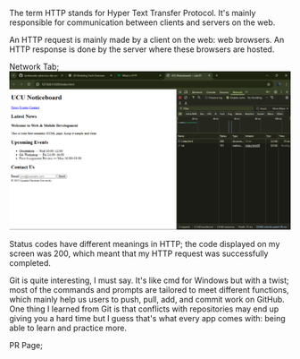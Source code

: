 The term HTTP stands for Hyper Text Transfer Protocol. It's mainly responsible for communication between clients and servers on the web.

An HTTP request is mainly made by a client on the web: web browsers. An HTTP response is done by the server where these browsers are hosted.

Network Tab;
![image alt](https://github.com/Jordancode-cyber/ucu-dip-webdev-2025-lab01--Feta---B27097-/blob/69b5e82e3e44d470c65f883b89f897cb283fabfe/Network%20Tab.png)

Status codes have different meanings in HTTP; the code displayed on my screen was 200, which meant that my HTTP request was successfully completed.

Git is quite interesting, I must say. It's like cmd for Windows but with a twist; most of the commands and prompts are tailored to meet different functions, which mainly help us users to push, pull, add, and commit work on GitHub.
One thing I learned from Git is that conflicts with repositories may end up giving you a hard time but I guess that's what every app comes with: being able to learn and practice more.

PR Page;
